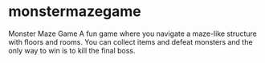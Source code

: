 # monstermazegame
Monster Maze Game
A fun game where you navigate a maze-like structure with floors and rooms. You can collect items and defeat monsters and the only way to win is to kill the final boss.

